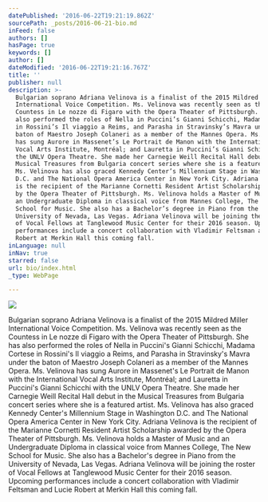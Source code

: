 ```yaml
---
datePublished: '2016-06-22T19:21:19.862Z'
sourcePath: _posts/2016-06-21-bio.md
inFeed: false
authors: []
hasPage: true
keywords: []
author: []
dateModified: '2016-06-22T19:21:16.767Z'
title: ''
publisher: null
description: >-
  Bulgarian soprano Adriana Velinova is a finalist of the 2015 Mildred Miller
  International Voice Competition. Ms. Velinova was recently seen as the
  Countess in Le nozze di Figaro with the Opera Theater of Pittsburgh. She has
  also performed the roles of Nella in Puccini’s Gianni Schicchi, Madama Cortese
  in Rossini’s Il viaggio a Reims, and Parasha in Stravinsky’s Mavra under the
  baton of Maestro Joseph Colaneri as a member of the Mannes Opera. Ms. Velinova
  has sung Aurore in Massenet’s Le Portrait de Manon with the International
  Vocal Arts Institute, Montréal; and Lauretta in Puccini’s Gianni Schicchi with
  the UNLV Opera Theatre. She made her Carnegie Weill Recital Hall debut in the
  Musical Treasures from Bulgaria concert series where she is a featured artist.
  Ms. Velinova has also graced Kennedy Center’s Millennium Stage in Washington
  D.C. and The National Opera America Center in New York City. Adriana Velinova
  is the recipient of the Marianne Cornetti Resident Artist Scholarship awarded
  by the Opera Theater of Pittsburgh. Ms. Velinova holds a Master of Music and
  an Undergraduate Diploma in classical voice from Mannes College, The New
  School for Music. She also has a Bachelor’s degree in Piano from the
  University of Nevada, Las Vegas. Adriana Velinova will be joining the roster
  of Vocal Fellows at Tanglewood Music Center for their 2016 season. Upcoming
  performances include a concert collaboration with Vladimir Feltsman and Lucie
  Robert at Merkin Hall this coming fall.
inLanguage: null
inNav: true
starred: false
url: bio/index.html
_type: WebPage

---
```

![](https://the-grid-user-content.s3-us-west-2.amazonaws.com/7f6d9346-bbcc-403c-ba02-19ca509f9459.jpg)

Bulgarian soprano Adriana Velinova is a finalist of the 2015 Mildred Miller International Voice Competition. Ms. Velinova was recently seen as the Countess in Le nozze di Figaro with the Opera Theater of Pittsburgh. She has also performed the roles of Nella in Puccini's Gianni Schicchi, Madama Cortese in Rossini's Il viaggio a Reims, and Parasha in Stravinsky's Mavra under the baton of Maestro Joseph Colaneri as a member of the Mannes Opera. Ms. Velinova has sung Aurore in Massenet's Le Portrait de Manon with the International Vocal Arts Institute, Montréal; and Lauretta in Puccini's Gianni Schicchi with the UNLV Opera Theatre. She made her Carnegie Weill Recital Hall debut in the Musical Treasures from Bulgaria concert series where she is a featured artist. Ms. Velinova has also graced Kennedy Center's Millennium Stage in Washington D.C. and The National Opera America Center in New York City. Adriana Velinova is the recipient of the Marianne Cornetti Resident Artist Scholarship awarded by the Opera Theater of Pittsburgh. Ms. Velinova holds a Master of Music and an Undergraduate Diploma in classical voice from Mannes College, The New School for Music. She also has a Bachelor's degree in Piano from the University of Nevada, Las Vegas. Adriana Velinova will be joining the roster of Vocal Fellows at Tanglewood Music Center for their 2016 season. Upcoming performances include a concert collaboration with Vladimir Feltsman and Lucie Robert at Merkin Hall this coming fall.